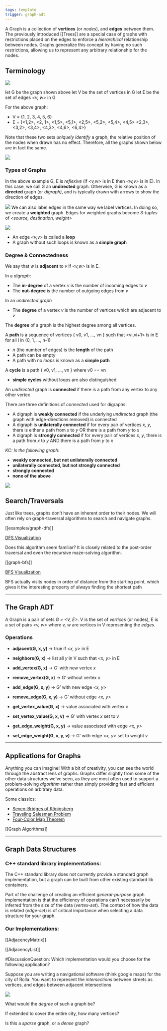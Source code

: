 ```yaml
---
tags: template
trigger: graph-adt
---
```


A Graph is a collection of **vertices** (or _nodes_), and **edges** between them. The previously introduced [[Trees]] are a special case of graphs with restrictions placed on the edges to enforce a _hierarchical_ relationship between nodes. Graphs generalize this concept by having no such restrictions, allowing us to represent any arbitrary relationship for the nodes. 

## Terminology

![](img%2Fsimple-graph.png)

let G be the graph shown above
let V be the set of vertices in G
let E be the set of edges _<v, w>_ in G

For the above graph:
* V = {1, 2, 3, 4, 5, 6}
* E = {<1,2>, <2, 1>, <1,5>, <5,1>, <2,5>, <5,2>, <5,4>, <4,5>
       <2,3>, <3,2>, <3,4>, <4,3>, <4,6>, <6,4>}

Note that these two sets _uniquely identify_ a graph, the relative position of the nodes when drawn has no effect. Therefore, all the graphs shown below are in fact the same.

![](img%2Fisomorphic-graph.png)
### Types of Graphs

In the above example G, E is _reflexive_ (if _<v,w>_ is in E then _<w,v>_ is in E). In this case, we call G an **undirected** graph. Otherwise, G is known as a **directed** graph (or _digraph)_, and is typically drawn with arrows to show the direction of edges.

![](img%2Fdirected-graph.png)
We can also label edges in the same way we label vertices. In doing so, we create a **weighted** graph. Edges for weighted graphs become _3-tuples_ of _<source, destination, weight>_

![](img%2Fweighted-graph.png)


* An edge _<v,v>_ is called a **loop**
* A graph without such loops is known as a **simple graph**

### Degree & Connectedness

We say that _w_ is **adjacent** to _v_ if _<v,w>_ is in E.

In a _digraph_:
* The **in-degree** of a vertex _v_ is the number of incoming edges to _v_
* The **out-degree** is the number of outgoing edges from _v_  

In an _undirected graph_
* The **degree** of a vertex _v_ is the number of vertices which are adjacent to _v_

The **degree** of a graph is the highest degree among all vertices.

A **path** is a sequence of vertices { v0, v1, ..., vn } such that <vi,vi+1> is in E for all i in {0, 1, ..., n-1}
  * _n_ (the number of edges) is the **length** of the path
  * A path can be empty
  * A path with no _loops_ is known as a **simple path**

A **cycle** is a path { v0, v1, ..., vn } where v0 == vn
  * **simple cycles** without loops are also distinguished

An _undirected_ graph is **connected** if there is a path from any vertex to any other vertex

There are three definitions of _connected_ used for digraphs:
  * A digraph is **weakly connected** if the underlying _undirected_ graph (the graph with edge-directions removed) is connected
  * A digraph is **unilaterally connected** if for every pair of vertices _x, y_, there is either a path from _x_ to _y_ OR there is a path from _y_ to _x_
  * A digraph is **strongly connected** if for every pair of vertices _x, y_, there is a path from _x_ to _y_ AND there is a path from _y_ to _x_ 

_KC: Is the following graph:_
* **weakly connected, but not unilaterally connected**
* **unilaterally connected, but not strongly connected**
* **strongly connected**
* **none of the above**

![](img/connectivity-graph.png)

## Search/Traversals

Just like trees, graphs don’t have an inherent order to their nodes. We will often rely on graph-traversal algorithms to search and navigate graphs.

[[examples/graph-dfs]]

[DFS Visualization](https://www.cs.usfca.edu/~galles/visualization/DFS.html)

Does this algorithm seem familiar? It is closely related to the post-order traversal and even the recursive maze-solving algorithm.

[[graph-bfs]]

[BFS Visualization](https://www.cs.usfca.edu/~galles/visualization/BFS.html)

BFS actually visits nodes in order of distance from the starting point, which gives it the interesting property of always finding the shortest path

---
## The Graph ADT

A Graph is a pair of sets _G = <V, E>_. V is the set of _vertices_ (or nodes), E is a set of pairs _<v, w>_ where _v, w_ are vertices in V representing the _edges_.

### Operations

* **adjacent(G, x, y)** -> true if _<x, y>_ in E
* **neighbors(G, x)** -> list all _y_ in V such that _<x, y>_ in E
  
* **add_vertex(G, x)** -> G’ with new vertex _x_
* **remove_vertex(G, x**) -> G’ without vertex _x_
* **add_edge(G, x, y)** -> G’ with new edge _<x, y>_
* **remove_edge(G, x, y)** -> G’ without edge _<x, y>_
  
* **get_vertex_value(G, x)** -> value associated with vertex _x_
* **set_vertex_value(G, x, v)** -> G’ with vertex _x_ set to v
* **get_edge_weight(G, x, y)** -> value associated with edge _<x, y>_
* **set_edge_weight(G, x, y, v)** -> G’ with edge _<x, y>_ set to weight v

---
## Applications for Graphs

Anything you can imagine! With a bit of creativity, you can see the world through the abstract lens of graphs. Graphs differ slightly from some of the other data structures we’ve seen, as they are most often used to support a problem-solving _algorithm_ rather than simply providing fast and efficient operations on arbitrary data.


Some classics:
* [Seven-Bridges of Königsberg](https://en.wikipedia.org/wiki/Seven_Bridges_of_K%C3%B6nigsberg)
* [Traveling Salesman Problem](https://en.wikipedia.org/wiki/Travelling_salesman_problem)
* [Four-Color Map Theorem](https://en.wikipedia.org/wiki/Four_color_theorem)

[[Graph Algorithms]]

---
## Graph Data Structures

### C++ standard library implementations:

The C++ standard library does not currently provide a standard graph implementation, but a graph can be built from other existing standard lib containers.

Part of the challenge of creating an efficient _general-purpose_ graph implementation is that the efficiency of operations can’t necessarily be inferred from the size of the data (_vertex-set_). The context of how the data is related (_edge-set_) is of critical importance when selecting a data structure for your graph.  

### Our Implementations:

[[AdjacencyMatrix]]

[[AdjacencyList]]


#DiscussionQuestion: Which implementation would you choose for the following application?


Suppose you are writing a navigational software (think google maps) for the city of Rolla. You want to represent the _intersections_ between streets as vertices, and edges between adjacent intersections

![](img%2Froad-graph.png)

What would the _degree_ of such a graph be?

If extended to cover the entire city, how many vertices?

Is this a _sparse_ graph, or a _dense_ graph?

